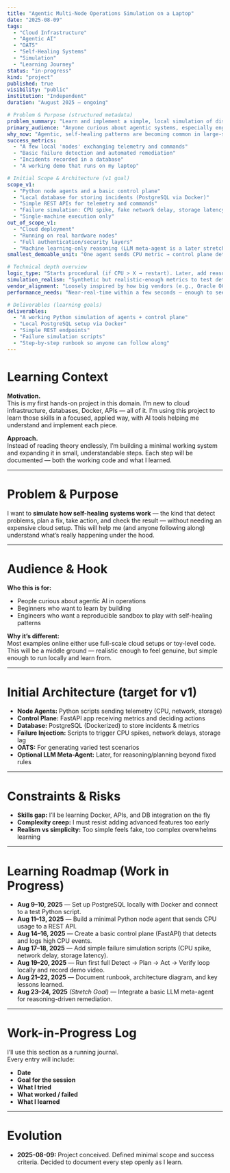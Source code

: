 ```yaml
---
title: "Agentic Multi-Node Operations Simulation on a Laptop"
date: "2025-08-09"
tags:
  - "Cloud Infrastructure"
  - "Agentic AI"
  - "OATS"
  - "Self-Healing Systems"
  - "Simulation"
  - "Learning Journey"
status: "in-progress"
kind: "project"
published: true
visibility: "public"
institution: "Independent"
duration: "August 2025 – ongoing"

# Problem & Purpose (structured metadata)
problem_summary: "Learn and implement a simple, local simulation of distributed infrastructure health monitoring and automated remediation — demonstrating the Detect → Plan → Act → Verify loop."
primary_audience: "Anyone curious about agentic systems, especially engineers interested in self-healing infrastructure."
why_now: "Agentic, self-healing patterns are becoming common in large-scale systems. I want to understand these concepts by building a functioning (but small-scale) version from scratch, without cloud costs."
success_metrics:
  - "A few local 'nodes' exchanging telemetry and commands"
  - "Basic failure detection and automated remediation"
  - "Incidents recorded in a database"
  - "A working demo that runs on my laptop"

# Initial Scope & Architecture (v1 goal)
scope_v1:
  - "Python node agents and a basic control plane"
  - "Local database for storing incidents (PostgreSQL via Docker)"
  - "Simple REST APIs for telemetry and commands"
  - "Failure simulation: CPU spike, fake network delay, storage latency"
  - "Single-machine execution only"
out_of_scope_v1:
  - "Cloud deployment"
  - "Running on real hardware nodes"
  - "Full authentication/security layers"
  - "Machine learning-only reasoning (LLM meta-agent is a later stretch goal)"
smallest_demoable_unit: "One agent sends CPU metric → control plane detects high usage → control plane tells agent to restart service → incident is logged."

# Technical depth overview
logic_type: "Starts procedural (if CPU > X → restart). Later, add reasoning and planning with an LLM meta-agent."
simulation_realism: "Synthetic but realistic-enough metrics to test detection and response. OATS will generate varied failure scenarios."
vendor_alignment: "Loosely inspired by how big vendors (e.g., Oracle OCI) do agent → control plane → remediation loops."
performance_needs: "Near-real-time within a few seconds — enough to see events happen live."

# Deliverables (learning goals)
deliverables:
  - "A working Python simulation of agents + control plane"
  - "Local PostgreSQL setup via Docker"
  - "Simple REST endpoints"
  - "Failure simulation scripts"
  - "Step-by-step runbook so anyone can follow along"
---
```


# Learning Context

**Motivation.**  
This is my first hands-on project in this domain. I’m new to cloud infrastructure, databases, Docker, APIs — all of it. I’m using this project to learn those skills in a focused, applied way, with AI tools helping me understand and implement each piece.

**Approach.**  
Instead of reading theory endlessly, I’m building a minimal working system and expanding it in small, understandable steps. Each step will be documented — both the working code and what I learned.

---

# Problem & Purpose

I want to **simulate how self-healing systems work** — the kind that detect problems, plan a fix, take action, and check the result — without needing an expensive cloud setup. This will help me (and anyone following along) understand what’s really happening under the hood.

---

# Audience & Hook

**Who this is for:**  
- People curious about agentic AI in operations  
- Beginners who want to learn by building  
- Engineers who want a reproducible sandbox to play with self-healing patterns

**Why it’s different:**  
Most examples online either use full-scale cloud setups or toy-level code. This will be a middle ground — realistic enough to feel genuine, but simple enough to run locally and learn from.

---

# Initial Architecture (target for v1)

- **Node Agents:** Python scripts sending telemetry (CPU, network, storage)  
- **Control Plane:** FastAPI app receiving metrics and deciding actions  
- **Database:** PostgreSQL (Dockerized) to store incidents & metrics  
- **Failure Injection:** Scripts to trigger CPU spikes, network delays, storage lag  
- **OATS:** For generating varied test scenarios  
- **Optional LLM Meta-Agent:** Later, for reasoning/planning beyond fixed rules

---

# Constraints & Risks

- **Skills gap:** I’ll be learning Docker, APIs, and DB integration on the fly  
- **Complexity creep:** I must resist adding advanced features too early  
- **Realism vs simplicity:** Too simple feels fake, too complex overwhelms learning  

---

# Learning Roadmap (Work in Progress)

- **Aug 9–10, 2025** — Set up PostgreSQL locally with Docker and connect to a test Python script.  
- **Aug 11–13, 2025** — Build a minimal Python node agent that sends CPU usage to a REST API.  
- **Aug 14–16, 2025** — Create a basic control plane (FastAPI) that detects and logs high CPU events.  
- **Aug 17–18, 2025** — Add simple failure simulation scripts (CPU spike, network delay, storage latency).  
- **Aug 19–20, 2025** — Run first full Detect → Plan → Act → Verify loop locally and record demo video.  
- **Aug 21–22, 2025** — Document runbook, architecture diagram, and key lessons learned.  
- **Aug 23–24, 2025** *(Stretch Goal)* — Integrate a basic LLM meta-agent for reasoning-driven remediation.  

---

# Work-in-Progress Log

I’ll use this section as a running journal.  
Every entry will include:
- **Date**
- **Goal for the session**
- **What I tried**
- **What worked / failed**
- **What I learned**

---

# Evolution

- **2025-08-09:** Project conceived. Defined minimal scope and success criteria. Decided to document every step openly as I learn.
